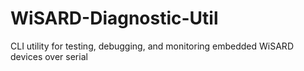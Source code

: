 # WiSARD-Diagnostic-Util
CLI utility for testing, debugging, and monitoring embedded WiSARD devices over serial

